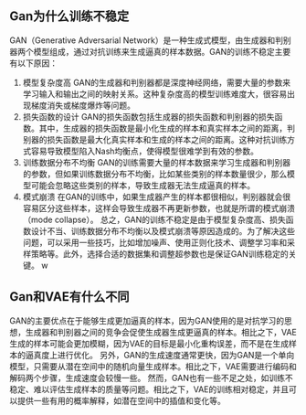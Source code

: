 ## Gan为什么训练不稳定
GAN（Generative Adversarial Network）是一种生成式模型，由生成器和判别器两个模型组成，通过对抗训练来生成逼真的样本数据。GAN的训练不稳定主要有以下原因：
1. 模型复杂度高
GAN的生成器和判别器都是深度神经网络，需要大量的参数来学习输入和输出之间的映射关系。这种复杂度高的模型训练难度大，很容易出现梯度消失或梯度爆炸等问题。
2. 损失函数的设计
GAN的损失函数包括生成器的损失函数和判别器的损失函数。其中，生成器的损失函数是最小化生成的样本和真实样本之间的距离，判别器的损失函数是最大化真实样本和生成的样本之间的距离。这种对抗训练方式容易导致模型陷入Nash均衡点，使得模型很难学到有效的参数。
3. 训练数据分布不均衡
GAN的训练需要大量的样本数据来学习生成器和判别器的参数，但如果训练数据分布不均衡，比如某些类别的样本数量很少，那么模型可能会忽略这些类别的样本，导致生成器无法生成逼真的样本。
4. 模式崩溃
在GAN的训练中，如果生成器产生的样本都很相似，判别器就会很容易区分这些样本，这样会导致生成器不再更新参数，也就是所谓的模式崩溃（mode collapse）。
总之，GAN的训练不稳定是由于模型复杂度高、损失函数设计不当、训练数据分布不均衡以及模式崩溃等原因造成的。为了解决这些问题，可以采用一些技巧，比如增加噪声、使用正则化技术、调整学习率和采样策略等。此外，选择合适的数据集和调整超参数也是保证GAN训练稳定的关键。
w
## Gan和VAE有什么不同
GAN的主要优点在于能够生成更加逼真的样本，因为GAN使用的是对抗学习的思想，生成器和判别器之间的竞争会促使生成器生成更逼真的样本。相比之下，VAE生成的样本可能会更加模糊，因为VAE的目标是最小化重构误差，而不是在生成样本的逼真度上进行优化。
另外，GAN的生成速度通常更快，因为GAN是一个单向模型，只需要从潜在空间中的随机向量生成样本。相比之下，VAE需要进行编码和解码两个步骤，生成速度会较慢一些。
然而，GAN也有一些不足之处，如训练不稳定、难以评估生成样本的质量等问题。相比之下，VAE的训练相对稳定，并且可以提供一些有用的概率解释，如潜在空间中的插值和变化等。